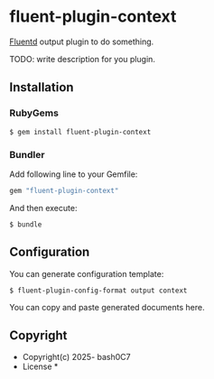# fluent-plugin-context

[Fluentd](https://fluentd.org/) output plugin to do something.

TODO: write description for you plugin.

## Installation

### RubyGems

```
$ gem install fluent-plugin-context
```

### Bundler

Add following line to your Gemfile:

```ruby
gem "fluent-plugin-context"
```

And then execute:

```
$ bundle
```

## Configuration

You can generate configuration template:

```
$ fluent-plugin-config-format output context
```

You can copy and paste generated documents here.

## Copyright

* Copyright(c) 2025- bash0C7
* License
  * 
